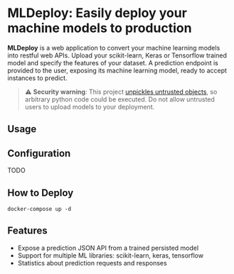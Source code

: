 # MLDeploy: Easily deploy your machine models to production

**MLDeploy** is a web application to convert your machine learning models into restful web APIs.
Upload your scikit-learn, Keras or Tensorflow trained model and specify the features of your dataset.
A prediction endpoint is provided to the user, exposing its machine learning model, ready to accept instances to predict.

> :warning: **Security warning**: This project [unpickles untrusted objects](https://scikit-learn.org/stable/modules/model_persistence.html#security-maintainability-limitations), so arbitrary python code could be executed. Do not allow untrusted users to upload models to your deployment.

## Usage

## Configuration

TODO

## How to Deploy

```
docker-compose up -d
```

## Features

 * Expose a prediction JSON API from a trained persisted model
 * Support for multiple ML libraries: scikit-learn, keras, tensorflow
 * Statistics about prediction requests and responses
